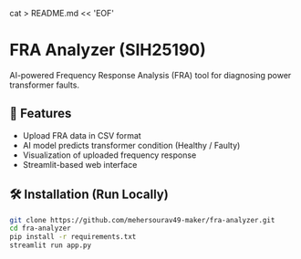 cat > README.md << 'EOF'
# FRA Analyzer (SIH25190)

AI-powered Frequency Response Analysis (FRA) tool for diagnosing power transformer faults.

## 🚀 Features
- Upload FRA data in CSV format
- AI model predicts transformer condition (Healthy / Faulty)
- Visualization of uploaded frequency response
- Streamlit-based web interface

## 🛠 Installation (Run Locally)
```bash
git clone https://github.com/mehersourav49-maker/fra-analyzer.git
cd fra-analyzer
pip install -r requirements.txt
streamlit run app.py

